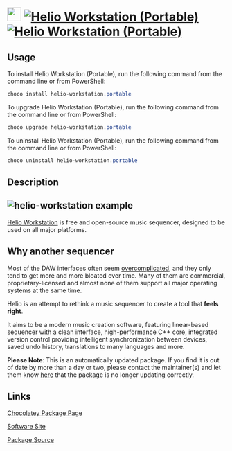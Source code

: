 ﻿# <img src="https://cdn.jsdelivr.net/gh/mkevenaar/chocolatey-packages@541c39f37252917dbd3f0673ea1c9b1e90528504/icons/helio-workstation.png" width="32" height="32"/> [![Helio Workstation (Portable)](https://img.shields.io/chocolatey/v/helio-workstation.portable.svg?label=Helio+Workstation+(Portable))](https://community.chocolatey.org/packages/helio-workstation.portable) [![Helio Workstation (Portable)](https://img.shields.io/chocolatey/dt/helio-workstation.portable.svg)](https://community.chocolatey.org/packages/helio-workstation.portable)

## Usage

To install Helio Workstation (Portable), run the following command from the command line or from PowerShell:

```powershell
choco install helio-workstation.portable
```

To upgrade Helio Workstation (Portable), run the following command from the command line or from PowerShell:

```powershell
choco upgrade helio-workstation.portable
```

To uninstall Helio Workstation (Portable), run the following command from the command line or from PowerShell:

```powershell
choco uninstall helio-workstation.portable
```

## Description

## ![helio-workstation example](https://cdn.jsdelivr.net/gh/helio-fm/helio-workstation@30a8ba6b1ab4d5421887dce9fc0eae77e3c266fc/Resources/screen-v2.png)

[Helio Workstation](https://helio.fm) is free and open-source music sequencer, designed to be used on all major platforms.

## Why another sequencer

Most of the DAW interfaces often seem [overcomplicated](http://mashable.com/2015/09/18/german-u-boat/), and they only tend to get more and more bloated over time. Many of them are commercial, proprietary-licensed and almost none of them support all major operating systems at the same time.

Helio is an attempt to rethink a music sequencer to create a tool that **feels right**.

It aims to be a modern music creation software, featuring linear-based sequencer with a clean interface, high-performance C++ core, integrated version control providing intelligent synchronization between devices, saved undo history, translations to many languages and more.

**Please Note**: This is an automatically updated package. If you find it is
out of date by more than a day or two, please contact the maintainer(s) and
let them know [here](https://github.com/mkevenaar/chocolatey-packages/issues) that the package is no longer updating correctly.


## Links

[Chocolatey Package Page](https://community.chocolatey.org/packages/helio-workstation.portable)

[Software Site](https://helio.fm/)

[Package Source](https://github.com/mkevenaar/chocolatey-packages/tree/master/automatic/helio-workstation.portable)

